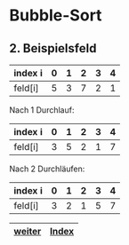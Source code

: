 <meta charset="utf-8" />
 <title>Informatik</title>
 <link rel="stylesheet" href="https://Hi2272.github.io/StyleMD.css">
 
# Bubble-Sort
## 2. Beispielsfeld


|index i|0|1|2|3|4|
|--|--|--|--|--|--|
|feld[i]|5|3|7|2|1|

Nach 1 Durchlauf:

|index i|0|1|2|3|4|
|--|--|--|--|--|--|
|feld[i]|3|5|2|1|7|

Nach 2 Durchläufen:

|index i|0|1|2|3|4|
|--|--|--|--|--|--|
|feld[i]|3|2|1|5|7|

|[weiter](Loesung2.html)|[Index](../index.html)|
|---|---|

